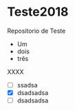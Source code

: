 # Teste2018
Repositorio de Teste
  - Um
  - dois
  - três

XXXX  
  - [ ] ssadsa
  - [x] dsadsadsa
  - [ ] dsadsadsa
